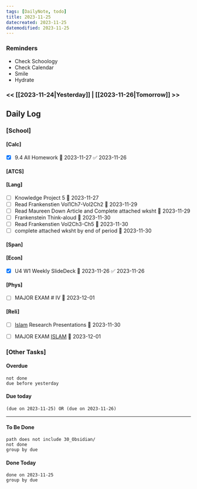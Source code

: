 ```yaml
---
tags: [DailyNote, todo]
title: 2023-11-25
datecreated: 2023-11-25
datemodified: 2023-11-25
---
```


### Reminders
- Check Schoology
- Check Calendar
- Smile
- Hydrate

### << [[2023-11-24|Yesterday]] | [[2023-11-26|Tomorrow]] >>

## Daily Log

### [School]

#### [Calc]

- [x] 9.4 All Homework 📅 2023-11-27 ✅ 2023-11-26

#### [ATCS]

#### [Lang]

- [ ] Knowledge Project 5 📅 2023-11-27
- [ ] Read Frankenstien Vol1Ch7-Vol2Ch2 📅 2023-11-29
- [ ] Read Maureen Down Article and Complete attached wksht 📅 2023-11-29
- [ ] Frankenstein Think-aloud 📅 2023-11-30 
- [ ] Read Frankenstien Vol2Ch3-Ch5 📅 2023-11-30
- [ ] complete attached wksht by end of period 📅 2023-11-30 

#### [Span]

#### [Econ]

- [x] U4 W1 Weekly SlideDeck 📅 2023-11-26 ✅ 2023-11-26

#### [Phys]

- [ ] MAJOR EXAM # IV 📅 2023-12-01 

#### [Reli]

- [ ] [Islam](80_Learning_Education/81_High_School/81.10%20Junior_Year/81.17_World_Religions/Islam/Islam.md) Research Presentations 📅 2023-11-30
- [ ] MAJOR EXAM [ISLAM](80_Learning_Education/81_High_School/81.10%20Junior_Year/81.17_World_Religions/Islam/Islam.md) 📅 2023-12-01 


### [Other Tasks]

#### Overdue
```tasks
not done
due before yesterday
```
#### Due today

```tasks
(due on 2023-11-25) OR (due on 2023-11-26) 

```
---
#### To Be Done

```tasks
path does not include 30_Obsidian/
not done
group by due
```

#### Done Today

```tasks
done on 2023-11-25
group by due
```
